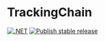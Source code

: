 # TrackingChain

[![.NET](https://github.com/TrackingChains/TrackingChain/actions/workflows/dotnet.yml/badge.svg)](https://github.com/TrackingChains/TrackingChain/actions/workflows/dotnet.yml)
[![Publish stable release](https://github.com/TrackingChains/TrackingChain/actions/workflows/publish-stable.yml/badge.svg)](https://github.com/TrackingChains/TrackingChain/actions/workflows/publish-stable.yml)
